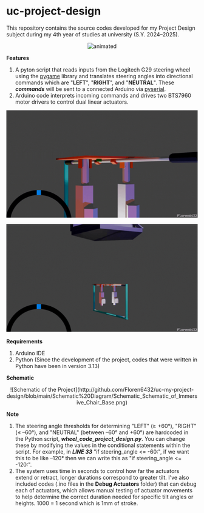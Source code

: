 # uc-project-design
This repository contains the source codes developed for my Project Design subject during my 4th year of studies at university (S.Y. 2024–2025).

<p align="center">
  <img src="https://github.com/Floren6432/uc-my-project-design/blob/main/gifs/ChairGif.gif" alt="animated" />
</p>

**Features**
1. A pyton script that reads inputs from the Logitech G29 steering wheel using the <ins>pygame</ins> library and translates steering angles into directional commands which are "**LEFT**", "**RIGHT**", and "**NEUTRAL**". These **_commands_** will be sent to a connected Arduino via <ins>pyserial</ins>.
2. Arduino code interprets incoming commands and drives two BTS7960 motor drivers to control dual linear actuators.

<p align="center">
  <img src="https://github.com/Floren6432/uc-my-project-design/blob/main/gifs/ChairAnimationClose.gif" alt="animated" />
</p>

<p align="center">
  <img src="https://github.com/Floren6432/uc-my-project-design/blob/main/gifs/ChairAnimationFar.gif" alt="animated" />
</p>

**Requirements**
1. Arduino IDE
2. Python (Since the development of the project, codes that were written in Python have been in version 3.13)

**Schematic**
<p align="center">
  ![Schematic of the Project](http://github.com/Floren6432/uc-my-project-design/blob/main/Schematic%20Diagram/Schematic_Schematic_of_Immersive_Chair_Base.png)
</p>

**Note**
1. The steering angle thresholds for determining "LEFT" (≥ +60°), "RIGHT" (≤ –60°), and "NEUTRAL" (between –60° and +60°) are hardcoded in the Python script, **_wheel_code_project_design.py_**. You can change these by modifying the values in the conditional statements within the script. For example, in  **_LINE 33_** "if steering_angle <= -60:", if we want this to be like –120° then we can write this as "if steering_angle <= -120:".
2. The system uses time in seconds to control how far the actuators extend or retract, longer durations correspond to greater tilt. I've also included codes (.ino files in the **Debug Actuators** folder) that can debug each of actuators, which allows manual testing of actuator movements to help determine the correct duration needed for specific tilt angles or heights. 1000 = 1 second which is 1mm of stroke.
